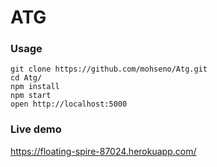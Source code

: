 # ATG

### Usage

```
git clone https://github.com/mohseno/Atg.git
cd Atg/
npm install
npm start
open http://localhost:5000
```

### Live demo
https://floating-spire-87024.herokuapp.com/
